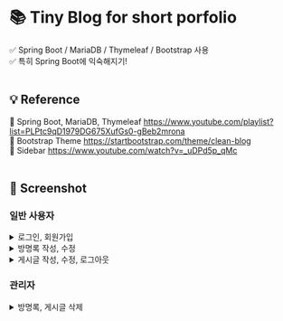 # 📚 Tiny Blog for short porfolio

✅ Spring Boot / MariaDB / Thymeleaf / Bootstrap 사용  
✅ 특히 Spring Boot에 익숙해지기!
<br /><br />

## 💡 Reference
📌 Spring Boot, MariaDB, Thymeleaf https://www.youtube.com/playlist?list=PLPtc9qD1979DG675XufGs0-gBeb2mrona  
📌 Bootstrap Theme https://startbootstrap.com/theme/clean-blog  
📌 Sidebar https://www.youtube.com/watch?v=_uDPd5p_qMc
<br /><br />

## 👀 Screenshot
### 일반 사용자  
<details>
<summary>로그인, 회원가입</summary>
<div markdown="1">
  
![tinyblog_login](https://user-images.githubusercontent.com/92033114/169358190-6658507f-9149-42b0-a3b3-e4f5ae40edd7.gif)

</div>
</details>
<details>
<summary>방명록 작성, 수정</summary>
<div markdown="1">
 
![tinyblog_guestbook](https://user-images.githubusercontent.com/92033114/169359629-e1bba2db-d82f-48e4-b009-ec4365902484.gif)

</div>
</details>
<details>
<summary>게시글 작성, 수정, 로그아웃</summary>
<div markdown="1">
 
![tinyblog_post_short](https://user-images.githubusercontent.com/92033114/169644942-e7681aa0-3e13-4981-9de3-5a9c788d032c.gif)

</div>
</details>  

### 관리자
</details>
<details>
<summary>방명록, 게시글 삭제</summary>
<div markdown="1">
 
![tinyblog_admin](https://user-images.githubusercontent.com/92033114/169358810-e271ba26-4d9e-4360-95e3-35e30c71034d.gif)


</div>
</details>

